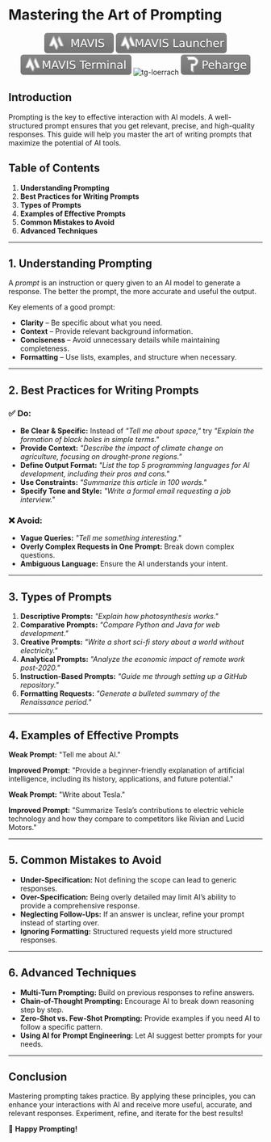 # Mastering the Art of Prompting

<div align="center">
   <img alt="mavis" src="https://github.com/Peharge/MAVIS-images/blob/main/mavis-img-main/MAVIS-icon-banner-3.svg">
   <img alt="mavis-launcher" src="https://github.com/Peharge/MAVIS-images/blob/main/mavis-img-main/MAVIS-launcher-icon-banner-3.svg">
   <img alt="mavis-terminal" src="https://github.com/Peharge/MAVIS-images/blob/main/mavis-img-main/MAVIS-terminal-icon-banner-3.svg">
   <img alt="tg-loerrach" src="https://img.shields.io/badge/TG Lörrach-red?style=flat">
   <img alt="peharge" src="https://github.com/Peharge/MAVIS-images/blob/main/mavis-img-main/Peharge-icon-banner-3.svg">
</div>

## Introduction
Prompting is the key to effective interaction with AI models. A well-structured prompt ensures that you get relevant, precise, and high-quality responses. This guide will help you master the art of writing prompts that maximize the potential of AI tools.

## Table of Contents
1. **Understanding Prompting**
2. **Best Practices for Writing Prompts**
3. **Types of Prompts**
4. **Examples of Effective Prompts**
5. **Common Mistakes to Avoid**
6. **Advanced Techniques**

---

## 1. Understanding Prompting
A *prompt* is an instruction or query given to an AI model to generate a response. The better the prompt, the more accurate and useful the output.

Key elements of a good prompt:
- **Clarity** – Be specific about what you need.
- **Context** – Provide relevant background information.
- **Conciseness** – Avoid unnecessary details while maintaining completeness.
- **Formatting** – Use lists, examples, and structure when necessary.

---

## 2. Best Practices for Writing Prompts
### ✅ Do:
- **Be Clear & Specific:** Instead of *"Tell me about space,"* try *"Explain the formation of black holes in simple terms."*
- **Provide Context:** *"Describe the impact of climate change on agriculture, focusing on drought-prone regions."*
- **Define Output Format:** *"List the top 5 programming languages for AI development, including their pros and cons."*
- **Use Constraints:** *"Summarize this article in 100 words."*
- **Specify Tone and Style:** *"Write a formal email requesting a job interview."*

### ❌ Avoid:
- **Vague Queries:** *"Tell me something interesting."*
- **Overly Complex Requests in One Prompt:** Break down complex questions.
- **Ambiguous Language:** Ensure the AI understands your intent.

---

## 3. Types of Prompts
1. **Descriptive Prompts:** *"Explain how photosynthesis works."*
2. **Comparative Prompts:** *"Compare Python and Java for web development."*
3. **Creative Prompts:** *"Write a short sci-fi story about a world without electricity."*
4. **Analytical Prompts:** *"Analyze the economic impact of remote work post-2020."*
5. **Instruction-Based Prompts:** *"Guide me through setting up a GitHub repository."*
6. **Formatting Requests:** *"Generate a bulleted summary of the Renaissance period."*

---

## 4. Examples of Effective Prompts
**Weak Prompt:** "Tell me about AI."

**Improved Prompt:** "Provide a beginner-friendly explanation of artificial intelligence, including its history, applications, and future potential."

**Weak Prompt:** "Write about Tesla."

**Improved Prompt:** "Summarize Tesla’s contributions to electric vehicle technology and how they compare to competitors like Rivian and Lucid Motors."

---

## 5. Common Mistakes to Avoid
- **Under-Specification:** Not defining the scope can lead to generic responses.
- **Over-Specification:** Being overly detailed may limit AI’s ability to provide a comprehensive response.
- **Neglecting Follow-Ups:** If an answer is unclear, refine your prompt instead of starting over.
- **Ignoring Formatting:** Structured requests yield more structured responses.

---

## 6. Advanced Techniques
- **Multi-Turn Prompting:** Build on previous responses to refine answers.
- **Chain-of-Thought Prompting:** Encourage AI to break down reasoning step by step.
- **Zero-Shot vs. Few-Shot Prompting:** Provide examples if you need AI to follow a specific pattern.
- **Using AI for Prompt Engineering:** Let AI suggest better prompts for your needs.

---

## Conclusion
Mastering prompting takes practice. By applying these principles, you can enhance your interactions with AI and receive more useful, accurate, and relevant responses. Experiment, refine, and iterate for the best results!

🚀 **Happy Prompting!**
